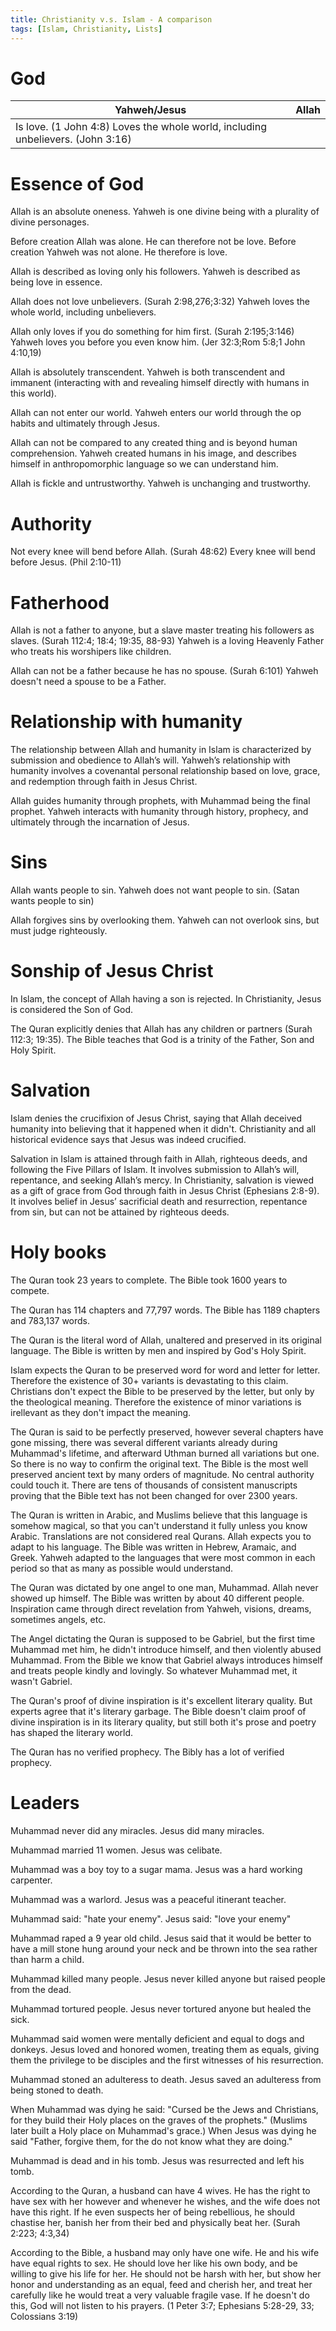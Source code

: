 ```yaml
---
title: Christianity v.s. Islam - A comparison
tags: [Islam, Christianity, Lists]
---
```


# God

| Yahweh/Jesus | Allah |
| ------- |---|
| Is love. (1 John 4:8) Loves the whole world, including unbelievers. (John 3:16) | 

# Essence of God

Allah is an absolute oneness.
Yahweh is one divine being with a plurality of divine personages.

Before creation Allah was alone. He can therefore not be love.
Before creation Yahweh was not alone. He therefore is love.


Allah is described as loving only his followers.
Yahweh is described as being love in essence.

Allah does not love unbelievers. (Surah 2:98,276;3:32)
Yahweh loves the whole world, including unbelievers.

Allah only loves if you do something for him first. (Surah 2:195;3:146)
Yahweh loves you before you even know him. (Jer 32:3;Rom 5:8;1 John 4:10,19)

Allah is absolutely transcendent.
Yahweh is both transcendent and immanent (interacting with and revealing himself directly with humans in this world).

Allah can not enter our world.
Yahweh enters our world through the op habits and ultimately through Jesus.

Allah can not be compared to any created thing and is beyond human comprehension.
Yahweh created humans in his image, and describes himself in anthropomorphic language so we can understand him.

Allah is fickle and untrustworthy.
Yahweh is unchanging and trustworthy.

# Authority 

Not every knee will bend before Allah. (Surah 48:62)
Every knee will bend before Jesus. (Phil 2:10-11)

# Fatherhood

Allah is not a father to anyone, but a slave master treating his followers as slaves. (Surah 112:4; 18:4; 19:35, 88-93)
Yahweh is a loving Heavenly Father who treats his worshipers like children.


Allah can not be a father because he has no spouse. (Surah 6:101)
Yahweh doesn't need a spouse to be a Father.

# Relationship with humanity

The relationship between Allah and humanity in Islam is characterized by submission and obedience to Allah’s will.
Yahweh’s relationship with humanity involves a covenantal personal relationship based on love, grace, and redemption through faith in Jesus Christ.

Allah guides humanity through prophets, with Muhammad being the final prophet.
Yahweh interacts with humanity through history, prophecy, and ultimately through the incarnation of Jesus.

# Sins

Allah wants people to sin.
Yahweh does not want people to sin. (Satan wants people to sin)

Allah forgives sins by overlooking them.
Yahweh can not overlook sins, but must judge righteously.


# Sonship of Jesus Christ

In Islam, the concept of Allah having a son is rejected. 
In Christianity, Jesus is considered the Son of God.

The Quran explicitly denies that Allah has any children or partners (Surah 112:3; 19:35).
The Bible teaches that God is a trinity of the Father, Son and Holy Spirit.

# Salvation

Islam denies the crucifixion of Jesus Christ, saying that Allah deceived humanity into believing that it happened when it didn't.
Christianity and all historical evidence says that Jesus was indeed crucified.

Salvation in Islam is attained through faith in Allah, righteous deeds, and following the Five Pillars of Islam. It involves submission to Allah’s will, repentance, and seeking Allah’s mercy.
In Christianity, salvation is viewed as a gift of grace from God through faith in Jesus Christ (Ephesians 2:8-9). It involves belief in Jesus’ sacrificial death and resurrection, repentance from sin, but can not be attained by righteous deeds.


# Holy books

The Quran took 23 years to complete.
The Bible took 1600 years to compete.

The Quran has 114 chapters and 77,797 words.
The Bible has 1189 chapters and 783,137 words.


The Quran is the literal word of Allah, unaltered and preserved in its original language.
The Bible is written by men and inspired by God's Holy Spirit.

Islam expects the Quran to be preserved word for word and letter for letter. Therefore the existence of 30+ variants is devastating to this claim. 
Christians don't expect the Bible to be preserved by the letter, but only by the theological meaning. Therefore the existence of minor variations is irellevant as they don't impact the meaning.

The Quran is said to be perfectly preserved, however several chapters have gone missing, there was several different variants already during Muhammad's lifetime, and afterward Uthman burned all variations but one.  So there is no way to confirm the original text.
The Bible is the most well preserved ancient text by many orders of magnitude. No central authority could touch it. There are tens of thousands of consistent manuscripts proving that the Bible text has not been changed for over 2300 years.

The Quran is written in Arabic, and Muslims believe that this language is somehow magical, so that you can't understand it fully unless you know Arabic. Translations are not considered real Qurans. Allah expects you to adapt to his language.
The Bible was written in Hebrew, Aramaic, and Greek. Yahweh adapted to the languages that were most common in each period so that as many as possible would understand.

	
The Quran was dictated by one angel to one man, Muhammad. Allah never showed up himself.
The Bible was written by about 40 different people. Inspiration came through direct revelation from Yahweh, visions, dreams, sometimes angels, etc.

The Angel dictating the Quran is supposed to be Gabriel, but the first time Muhammad met him, he didn't introduce himself, and then violently abused Muhammad.
From the Bible we know that Gabriel always introduces himself and treats people kindly and lovingly. So whatever Muhammad met, it wasn't Gabriel.

The Quran's proof of divine inspiration is it's excellent literary quality. But experts agree that it's literary garbage.
The Bible doesn't claim proof of divine inspiration is in its literary quality, but still both it's prose and poetry has shaped the literary world.

The Quran has no verified prophecy.
The Bibly has a lot of verified prophecy.





# Leaders

Muhammad never did any miracles.
Jesus did many miracles.

Muhammad married 11 women.
Jesus was celibate.

Muhammad was a boy toy to a sugar mama.
Jesus was a hard working carpenter.

Muhammad was a warlord.
Jesus was a peaceful itinerant teacher.

Muhammad said: "hate your enemy".
Jesus said: "love your enemy"

Muhammad raped a 9 year old child.
Jesus said that it would be better to have a mill stone hung around your neck and be thrown into the sea rather than harm a child.

Muhammad killed many people.
Jesus never killed anyone but raised people from the dead.

Muhammad tortured people.
Jesus never tortured anyone but healed the sick.

Muhammad said women were mentally deficient and equal to dogs and donkeys.
Jesus loved and honored women, treating them as equals, giving them the privilege to be disciples and the first witnesses of his resurrection.

Muhammad stoned an adulteress to death.
Jesus saved an adulteress from being stoned to death.

When Muhammad was dying he said: "Cursed be the Jews and Christians, for they build their Holy places on the graves of the prophets." (Muslims later built a Holy place on Muhammad's grace.)
When Jesus was dying he said "Father, forgive them, for the do not know what they are doing."

Muhammad is dead and in his tomb.
Jesus was resurrected and left his tomb.


According to the Quran, a husband can have 4 wives. He has the right to have sex with her however and whenever he wishes, and the wife does not have this right. If he even suspects her of being rebellious, he should chastise her, banish her from their bed and physically beat her. (Surah 2:223; 4:3,34)

According to the Bible, a husband may only have one wife. He and his wife have equal rights to sex. He should love her like his own body, and be willing to give his life for her. He should not be harsh with her, but show her honor and understanding as an equal, feed and cherish her, and treat her carefully like he would treat a very valuable fragile vase. If he doesn't do this, God will not listen to his prayers. (1 Peter 3:7; Ephesians 5:28-29, 33; Colossians 3:19) 